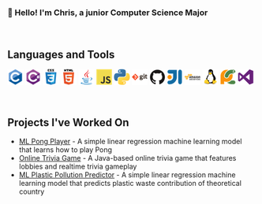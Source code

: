 ### 👋 Hello! I'm Chris, a junior Computer Science Major

<br />

## Languages and Tools
![C](images/c.png)
![C#](images/csharp.png)
![CSS3](images/css3.png)
![HTML5](images/html5.png)
![Java](images/java.png)
![JavaScript](images/javascript.png)
![Python](images/python.png)
![Git](images/git.png)
![GitHub](images/github.png)
![IntelliJ](images/intellij.png)
![Amazon Web Services](images/amazonwebservices.png)
![Linux](images/linux.png)
![PyCharm](images/pycharm.png)
![VSCode](images/visualstudio.png)

<br />

## Projects I've Worked On
- [ML Pong Player][pongplayer] - A simple linear regression machine learning model that learns how to play Pong
- [Online Trivia Game][triviaduel] - A Java-based online trivia game that features lobbies and realtime trivia gameplay
- [ML Plastic Pollution Predictor][plasticpredictor] - A simple linear regression machine learning model that predicts plastic waste contribution of theoretical country




[pongplayer]: https://github.com/dentremontcatwit/pongplayer
[triviaduel]: https://github.com/madeiragatwit/TriviaDuelProject
[plasticpredictor]: https://github.com/dentremontcatwit/plasticpollution
